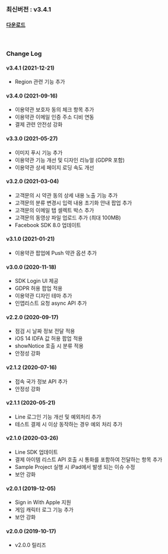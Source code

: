 ### 최신버전 : v3.4.1

#### [다운로드](https://xyuditqzezxs1008973.cdn.ntruss.com/sdk/GAMEPOT_IOS_SDK_20211221.zip)

<br/>

### Change Log

#### v3.4.1 (2021-12-21)

- Region 관련 기능 추가

#### v3.4.0 (2021-09-16)
- 이용약관 보호자 동의 체크 항목 추가
- 이용약관 이메일 인증 주소 디비 연동
- 결제 관련 안전성 강화

#### v3.3.0 (2021-05-27)
- 이미지 푸시 기능 추가
- 이용약관 기능 개선 및 디자인 리뉴얼 (GDPR 포함)
- 이용약관 상세 페이지 로딩 속도 개선

#### v3.2.0 (2021-03-04)

- 고객문의 시 약관 동의 상세 내용 노출 기능 추가
- 고객문의 분류 변경시 입력 내용 초기화 안내 팝업 추가
- 고객문의 이메일 탭 셀렉트 박스 추가
- 고객문의 동영상 파일 업로드 추가 (최대 100MB)
- Facebook SDK 8.0 업데이트

#### v3.1.0 (2021-01-21)

- 이용약관 팝업에 Push 약관 옵션 추가

#### v3.0.0 (2020-11-18)

- SDK Login UI 제공
- GDPR 허용 팝업 적용
- 이용약관 디자인 테마 추가
- 인앱리스트 요청 async API 추가

#### v2.2.0 (2020-09-17)

- 점검 시 날짜 정보 전달 적용
- iOS 14 IDFA 값 허용 팝업 적용
- showNotice 호출 시 분류 적용
- 안정성 강화

#### v2.1.2 (2020-07-16)

- 접속 국가 정보 API 추가
- 안정성 강화

#### v2.1.1 (2020-05-21)

- Line 로그인 기능 개선 및 예외처리 추가
- 테스트 결제 시 이상 동작하는 경우 예외 처리 추가

#### v2.1.0 (2020-03-26)

- Line SDK 업데이트
- 결제 아이템 리스트 API 호출 시 통화를 포함하여 전달하는 항목 추가
- Sample Project 실행 시 iPad에서 발생 되는 이슈 수정
- 보안 강화

#### v2.0.1 (2019-12-05)

- Sign in With Apple 지원
- 게임 캐릭터 로그 기능 추가
- 보안 강화

#### v2.0.0 (2019-10-17)

- v2.0.0 릴리즈

